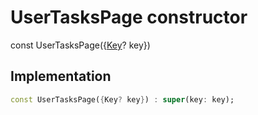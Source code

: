 


# UserTasksPage constructor






const
UserTasksPage({[Key](https://api.flutter.dev/flutter/foundation/Key-class.html)? key})





## Implementation

```dart
const UserTasksPage({Key? key}) : super(key: key);
```







